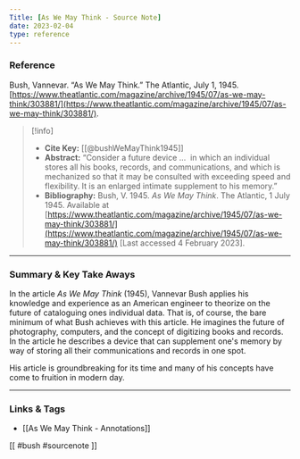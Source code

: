 ```yaml
---
Title: [As We May Think - Source Note]
date: 2023-02-04
type: reference
---
```


### Reference 

Bush, Vannevar. “As We May Think.” The Atlantic, July 1, 1945. [https://www.theatlantic.com/magazine/archive/1945/07/as-we-may-think/303881/](https://www.theatlantic.com/magazine/archive/1945/07/as-we-may-think/303881/).

> [!info]
> - **Cite Key:** [[@bushWeMayThink1945]]
> - **Abstract:** “Consider a future device …&nbsp;&nbsp;in which an individual stores all his books, records, and communications, and which is mechanized so that it may be consulted with exceeding speed and flexibility. It is an enlarged intimate supplement to his memory.”
> - **Bibliography:** Bush, V. 1945. _As We May Think_. The Atlantic, 1 July 1945. Available at [https://www.theatlantic.com/magazine/archive/1945/07/as-we-may-think/303881/](https://www.theatlantic.com/magazine/archive/1945/07/as-we-may-think/303881/) [Last accessed 4 February 2023].

---

### Summary & Key Take Aways

In the article *As We May Think* (1945), Vannevar Bush applies his knowledge and experience as an American engineer to theorize on the future of cataloguing ones individual data. That is, of course, the bare minimum of what Bush achieves with this article. He imagines the future of photography, computers, and the concept of digitizing books and records. In the article he describes a device that can supplement one's memory by way of storing all their communications and records in one spot. 

His article is groundbreaking for its time and many of his concepts have come to fruition in modern day.

--- 

### Links & Tags
- [[As We May Think - Annotations]]

[[ #bush #sourcenote ]]